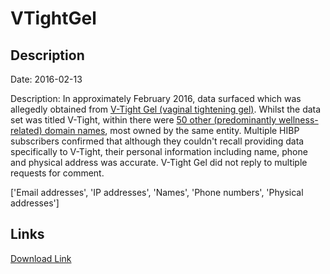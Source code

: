 # VTightGel

## Description

Date: 2016-02-13

Description:
In approximately February 2016, data surfaced which was allegedly obtained from <a href="http://vtightgel.com/" target="_blank" rel="noopener">V-Tight Gel (vaginal tightening gel)</a>. Whilst the data set was titled V-Tight, within there were <a href="https://pastebin.com/raw/pN7nyjJ7" target="_blank" rel="noopener">50 other (predominantly wellness-related) domain names</a>, most owned by the same entity. Multiple HIBP subscribers confirmed that although they couldn't recall providing data specifically to V-Tight, their personal information including name, phone and physical address was accurate. V-Tight Gel did not reply to multiple requests for comment.


['Email addresses', 'IP addresses', 'Names', 'Phone numbers', 'Physical addresses']

## Links

[Download Link](https://link-to.net/1229997/818.7811836786082/dynamic/?r=aHR0cHM6Ly93d3cubWVkaWFmaXJlLmNvbS92aWV3L1RLenJGenhJdTN0R09sTS92dGlnaHRnZWwuY29tL2ZpbGU=)